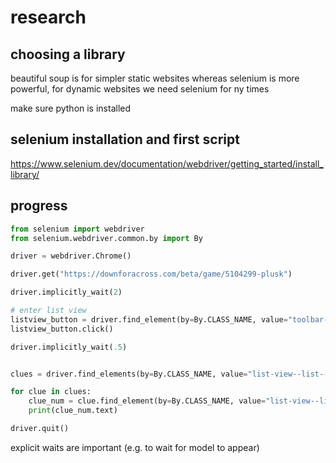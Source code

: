 # research

## choosing a library
beautiful soup is for simpler static websites whereas selenium is more powerful, for dynamic websites
we need selenium for ny times

make sure python is installed

## selenium installation and first script
https://www.selenium.dev/documentation/webdriver/getting_started/install_library/

## progress

```python
from selenium import webdriver
from selenium.webdriver.common.by import By

driver = webdriver.Chrome()

driver.get("https://downforacross.com/beta/game/5104299-plusk")

driver.implicitly_wait(2)

# enter list view
listview_button = driver.find_element(by=By.CLASS_NAME, value="toolbar--list-view")
listview_button.click()

driver.implicitly_wait(.5)


clues = driver.find_elements(by=By.CLASS_NAME, value="list-view--list--clue")

for clue in clues:
    clue_num = clue.find_element(by=By.CLASS_NAME, value="list-view--list--clue--number")
    print(clue_num.text)

driver.quit()
```

explicit waits are important (e.g. to wait for model to appear)